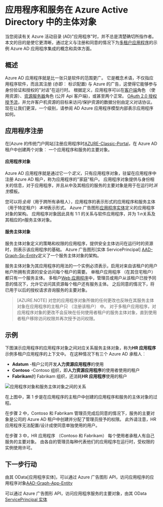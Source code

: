 <properties
pageTitle="Azure 的活动目录应用程序和服务主体对象 |Microsoft Azure"
description="应用程序和服务在 Azure Active Directory 中的主体对象之间的关系的讨论"
documentationCenter="dev-center-name"
authors="bryanla"
manager="mbaldwin"
services="active-directory"
editor=""/>

<tags
ms.service="active-directory"
ms.devlang="na"
ms.topic="article"
ms.tgt_pltfrm="na"
ms.workload="identity"
ms.date="08/10/2016"
ms.author="bryanla;mbaldwin"/>

# <a name="application-and-service-principal-objects-in-azure-active-directory"></a>应用程序和服务在 Azure Active Directory 中的主体对象
当您阅读有关 Azure 活动目录 (AD)"应用程序"时，并不总是清楚确切所指作者。 本文的目的是使它更清晰，通过定义与注册和同意的情况下为[多租户应用程序](active-directory-dev-glossary.md#multi-tenant-application)的示例 Azure AD 应用程序集成的概念和具体方面。

## <a name="overview"></a>概述
Azure AD 应用程序就是比一张只是软件的范围更广。 它是概念术语，不仅指应用程序软件，而且其注册 (亦即︰ 标识配置) 与 Azure 的广告，这使得它能够参与身份验证和授权的"对话"在运行时。 根据定义，应用程序可以在[客户端](active-directory-dev-glossary.md#client-application)角色 （使用资源）、[资源服务器](active-directory-dev-glossary.md#resource-server)角色 (公开 Api 客户端)，或甚至两个正常。 [OAuth 2.0 授权授予流](active-directory-dev-glossary.md#authorization-grant)，并允许客户机资源的目标来访问/保护资源的数据分别由定义对话协议。 现在让我们更深，一个级别，请参阅 AD Azure 应用程序模型内部表示应用程序如何。 

## <a name="application-registration"></a>应用程序注册
在[Azure 的传统门户网站]注册应用程序时[AZURE-Classic-Portal]，在 Azure AD 租户中创建两个对象︰ 一个应用程序和服务的主要对象。

#### <a name="application-object"></a>应用程序对象
Azure AD 应用程序就是通过它一个*定义*，只有应用程序对象，驻留在应用程序中注册 Azure AD 租户，称为应用程序的"家庭"租户。 应用程序对象提供与身份相关的信息，对于应用程序，并且从中及其相应的服务的主要对象是用于在运行时*派生*模板。 

您可以将*全局*（用于跨所有承租人），应用程序的表示形式的应用程序和服务主体 （用于特定租户）*本地*表示形式。 Azure 广告图形[应用程序实体][AAD-Graph-App-Entity]定义的应用程序对象的架构。 应用程序对象因此具有 1:1 的关系与软件应用程序，并为 1:*n*关系及其相应的*n*服务主体对象。

#### <a name="service-principal-object"></a>服务主体对象
服务主体对象定义的策略和权限的应用程序，提供安全主体访问在运行时的资源时，则表示该应用程序的基础。 Azure 广告图形[实体 ServicePrincipal] [AAD-Graph-Sp-Entity]定义了一个服务主体对象的架构。 

服务主体对象为其应用程序的用法的一个实例必须表示，启用对来自该租户的用户帐户所拥有资源的安全访问每个租户的需要。 单租户应用程序 （在其住宅租户） 都只有一个服务主体。 多租户[Web 应用程序](active-directory-dev-glossary.md#web-client)中，管理员或用户从该租户已授予同意的情况下，允许它访问其资源每个租户还有服务主体。 之后同意的情况下，将已用于以后的授权请求咨询服务的主要对象。 

> [AZURE.NOTE] 对您的应用程序对象所做的任何更改也反映在其服务主体对象在应用程序的主租户只 （注册该租户） 中。 对于多租户应用程序，对应用程序对象的更改不会反映在任何使用者租户的服务主体对象，直到使用者租户移除访问权限并再次授予访问权限。

## <a name="example"></a>示例
下图演示应用程序的应用程序对象之间对应关系服务主体对象，称为**HR 应用程序**示例多租户应用程序的上下文中。 在这种情况下有三个 Azure AD 承租人︰ 

- **Adatum** -租户公司开发**人力资源应用程序**的使用
- **Contoso** -Contoso 组织，即**人力资源应用程序**的使用者使用的租户
- **Fabrikam**的 Fabrikam 组织，还消耗**HR 应用程序**使用的租户

![应用程序对象和服务主体对象之间的关系](./media/active-directory-application-objects/application-objects-relationship.png)

在上图中，第 1 步是在应用程序的主租户中创建的应用程序和服务的主体对象的过程。

在步骤 2 中，Contoso 和 Fabrikam 管理员完成后同意的情况下，服务的主要对象是公司的 Azure AD 租户中创建并分配了管理员授予的权限。 此外请注意，HR 应用程序无法配置/设计成使同意单独使用的用户。

在步骤 3 中，HR 应用程序 （Contoso 和 Fabrikam） 每个使用者承租人有自己服务的主要对象。 由各自的管理员每种代表他们的应用程序在运行时，受权限的实例使用许可。

## <a name="next-steps"></a>下一步行动
由其 OData[应用程序实体]，可以通过 Azure 广告图形 API，访问应用程序的应用程序对象[AAD-Graph-App-Entity]

可以通过 Azure 广告图形 API，访问应用程序服务的主要对象，由其 OData [ServicePrincipal 实体][AAD-Graph-Sp-Entity]



<!--Image references-->

<!--Reference style links -->
[AAD-Graph-App-Entity]: https://msdn.microsoft.com/Library/Azure/Ad/Graph/api/entity-and-complex-type-reference#application-entity
[AAD-Graph-Sp-Entity]: https://msdn.microsoft.com/Library/Azure/Ad/Graph/api/entity-and-complex-type-reference#serviceprincipal-entity
[AZURE-Classic-Portal]: https://manage.windowsazure.com